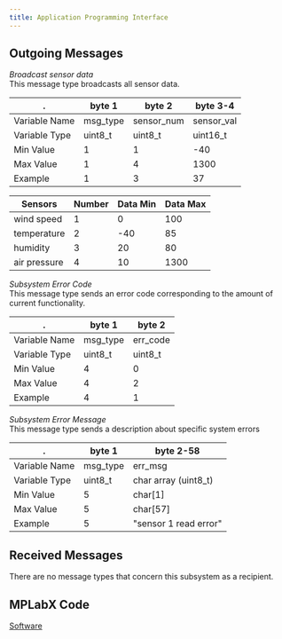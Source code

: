 ```yaml
---
title: Application Programming Interface
---
```


## Outgoing Messages

*Broadcast sensor data*  
This message type broadcasts all sensor data.

.             | byte 1   | byte 2     | byte 3-4
--------------|----------|------------|-----------
Variable Name | msg_type | sensor_num | sensor_val
Variable Type | uint8_t  | uint8_t    | uint16_t
Min Value     | 1        | 1          | -40
Max Value     | 1        | 4          | 1300
Example       | 1        | 3          | 37

Sensors      | Number | Data Min | Data Max
-------------|--------|----------|---------
wind speed   | 1      | 0        | 100
temperature  | 2      |-40       | 85
humidity     | 3      | 20       | 80
air pressure | 4      | 10       | 1300

*Subsystem Error Code*  
This message type sends an error code corresponding to the amount of current functionality.

.             | byte 1   | byte 2
--------------|----------|---------
Variable Name | msg_type | err_code
Variable Type | uint8_t  | uint8_t
Min Value     | 4        | 0
Max Value     | 4        | 2
Example       | 4        | 1

*Subsystem Error Message*  
This message type sends a description about specific system errors

.             | byte 1   | byte 2-58
--------------|----------|----------
Variable Name | msg_type | err_msg
Variable Type | uint8_t  | char array (uint8_t)
Min Value     | 5        | char[1]
Max Value     | 5        | char[57]
Example       | 5        | "sensor 1 read error"

## Received Messages

There are no message types that concern this subsystem as a recipient.

## MPLabX Code

[Software](./assets/source_docs/sensorSuite.zip)
